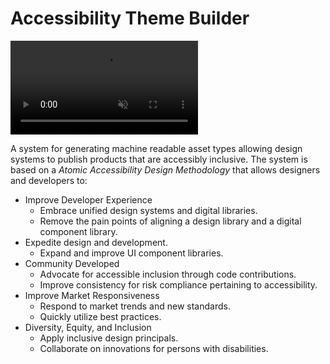 # Accessibility Theme Builder

<video style="width:90% centered" controls autoplay muted>
   <source src="./_videos/tb-getting-started.mp4" type="video/mp4">
</video>

A system for generating machine readable asset types allowing design systems to publish products that are accessibly inclusive. The system is based on a *Atomic Accessibility Design Methodology* that allows designers and developers to:

* Improve Developer Experience
    * Embrace unified design systems and digital libraries.
    * Remove the pain points of aligning a design library and a digital component library.
* Expedite design and development.
    * Expand and improve UI component libraries.
* Community Developed
    * Advocate for accessible inclusion through code contributions.
    * Improve consistency for risk compliance pertaining to accessibility.
* Improve Market Responsiveness
    * Respond to market trends and new standards.
    * Quickly utilize best practices.
* Diversity, Equity, and Inclusion
    * Apply inclusive design principals.
    * Collaborate on innovations for persons with disabilities.